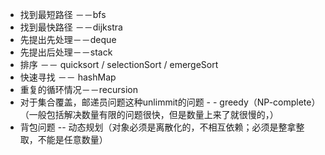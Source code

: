 - 找到最短路径 －－bfs
- 找到最快路径 －－dijkstra
- 先提出先处理－－deque
- 先提出后处理－－stack
- 排序 －－ quicksort / selectionSort / emergeSort
- 快速寻找 －－ hashMap
- 重复的循环情况－－recursion
- 对于集合覆盖，邮递员问题这种unlimmit的问题 - - greedy（NP-complete）（一般包括解决数量有限的问题很快，但是数量上来了就很慢的，）
- 背包问题 -- 动态规划（对象必须是离散化的，不相互依赖；必须是整拿整取，不能是任意数量）
<!--stackedit_data:
eyJoaXN0b3J5IjpbMTc5MTI3MDkyOCwtNzg3NzM1ODYxLC02ND
gwMTY1NThdfQ==
-->